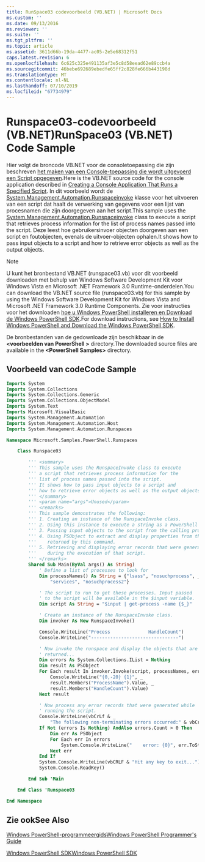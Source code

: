 ```yaml
---
title: RunSpace03 codevoorbeeld (VB.NET) | Microsoft Docs
ms.custom: ''
ms.date: 09/13/2016
ms.reviewer: ''
ms.suite: ''
ms.tgt_pltfrm: ''
ms.topic: article
ms.assetid: 3611d66b-19da-4477-ac05-2e5e68312f51
caps.latest.revision: 6
ms.openlocfilehash: 6c625c325e491135af3e5c8d58eead62e89ccb4a
ms.sourcegitcommit: 46bebe692689ebedfe65ff2c828fe666b443198d
ms.translationtype: MT
ms.contentlocale: nl-NL
ms.lasthandoff: 07/10/2019
ms.locfileid: "67734979"
---
```

# <a name="runspace03-vbnet-code-sample"></a><span data-ttu-id="07605-102">Runspace03-codevoorbeeld (VB.NET)</span><span class="sxs-lookup"><span data-stu-id="07605-102">RunSpace03 (VB.NET) Code Sample</span></span>

<span data-ttu-id="07605-103">Hier volgt de broncode VB.NET voor de consoletoepassing die zijn beschreven [het maken van een Console-toepassing die wordt uitgevoerd een Script opgegeven](fd).</span><span class="sxs-lookup"><span data-stu-id="07605-103">Here is the VB.NET source code for the console application described in [Creating a Console Application That Runs a Specified Script](fd).</span></span> <span data-ttu-id="07605-104">In dit voorbeeld wordt de [System.Management.Automation.Runspaceinvoke](/dotnet/api/System.Management.Automation.RunspaceInvoke) klasse voor het uitvoeren van een script dat haalt de verwerking van gegevens voor een lijst van procesnamen die zijn doorgegeven aan het script.</span><span class="sxs-lookup"><span data-stu-id="07605-104">This sample uses the [System.Management.Automation.Runspaceinvoke](/dotnet/api/System.Management.Automation.RunspaceInvoke) class to execute a script that retrieves process information for the list of process names passed into the script.</span></span> <span data-ttu-id="07605-105">Deze leest hoe gebruikersinvoer objecten doorgeven aan een script en foutobjecten, evenals de uitvoer-objecten ophalen.</span><span class="sxs-lookup"><span data-stu-id="07605-105">It shows how to pass input objects to a script and how to retrieve error objects as well as the output objects.</span></span>

> [!NOTE]
> <span data-ttu-id="07605-106">U kunt het bronbestand VB.NET (runspace03.vb) voor dit voorbeeld downloaden met behulp van Windows Software Development Kit voor Windows Vista en Microsoft .NET Framework 3.0 Runtime-onderdelen.</span><span class="sxs-lookup"><span data-stu-id="07605-106">You can download the VB.NET source file (runspace03.vb) for this sample by using the Windows Software Development Kit for Windows Vista and Microsoft .NET Framework 3.0 Runtime Components.</span></span> <span data-ttu-id="07605-107">Zie voor instructies voor het downloaden [hoe u Windows PowerShell installeren en Download de Windows PowerShell SDK](/powershell/developer/installing-the-windows-powershell-sdk).</span><span class="sxs-lookup"><span data-stu-id="07605-107">For download instructions, see [How to Install Windows PowerShell and Download the Windows PowerShell SDK](/powershell/developer/installing-the-windows-powershell-sdk).</span></span>
>
> <span data-ttu-id="07605-108">De bronbestanden van de gedownloade zijn beschikbaar in de  **\<voorbeelden van PowerShell >** directory.</span><span class="sxs-lookup"><span data-stu-id="07605-108">The downloaded source files are available in the **\<PowerShell Samples>** directory.</span></span>

## <a name="code-sample"></a><span data-ttu-id="07605-109">Voorbeeld van code</span><span class="sxs-lookup"><span data-stu-id="07605-109">Code Sample</span></span>

```vb
Imports System
Imports System.Collections
Imports System.Collections.Generic
Imports System.Collections.ObjectModel
Imports System.Text
Imports Microsoft.VisualBasic
Imports System.Management.Automation
Imports System.Management.Automation.Host
Imports System.Management.Automation.Runspaces

Namespace Microsoft.Samples.PowerShell.Runspaces

    Class Runspace03

        ''' <summary>
        ''' This sample uses the RunspaceInvoke class to execute
        ''' a script that retrieves process information for the
        ''' list of process names passed into the script.
        ''' It shows how to pass input objects to a script and
        ''' how to retrieve error objects as well as the output objects.
        ''' </summary>
        ''' <param name="args">Unused</param>
        ''' <remarks>
        ''' This sample demonstrates the following:
        ''' 1. Creating an instance of the RunspaceInvoke class.
        ''' 2. Using this instance to execute a string as a PowerShell script.
        ''' 3. Passing input objects to the script from the calling program.
        ''' 4. Using PSObject to extract and display properties from the objects
        '''    returned by this command.
        ''' 5. Retrieving and displaying error records that were generated
        '''    during the execution of that script.
        ''' </remarks>
        Shared Sub Main(ByVal args() As String)
            ' Define a list of processes to look for
            Dim processNames() As String = {"lsass", "nosuchprocess", _
                "services", "nosuchprocess2"}

            ' The script to run to get these processes. Input passed
            ' to the script will be available in the $input variable.
            Dim script As String = "$input | get-process -name {$_}"

            ' Create an instance of the RunspaceInvoke class.
            Dim invoker As New RunspaceInvoke()

            Console.WriteLine("Process              HandleCount")
            Console.WriteLine("--------------------------------")

            ' Now invoke the runspace and display the objects that are
            ' returned...
            Dim errors As System.Collections.IList = Nothing
            Dim result As PSObject
            For Each result In invoker.Invoke(script, processNames, errors)
                Console.WriteLine("{0,-20} {1}", _
                result.Members("ProcessName").Value, _
                result.Members("HandleCount").Value)
            Next result

            ' Now process any error records that were generated while
            ' running the script.
            Console.WriteLine(vbCrLf & _
                "The following non-terminating errors occurred:" & vbCrLf)
            If Not (errors Is Nothing) AndAlso errors.Count > 0 Then
                Dim err As PSObject
                For Each err In errors
                    System.Console.WriteLine("    error: {0}", err.ToString())
                Next err
            End If
            System.Console.WriteLine(vbCRLF & "Hit any key to exit...")
            System.Console.ReadKey()

        End Sub 'Main

    End Class 'Runspace03

End Namespace
```

<!-- TODO!!!: [!code-csharp[Runspace03.vb](../../powershell-sdk-samples/SDK-2.0/vb/Runspace01/Runspace03.vb#L09-L83 "Runspace03.vb")] -->

## <a name="see-also"></a><span data-ttu-id="07605-110">Zie ook</span><span class="sxs-lookup"><span data-stu-id="07605-110">See Also</span></span>

[<span data-ttu-id="07605-111">Windows PowerShell-programmeergids</span><span class="sxs-lookup"><span data-stu-id="07605-111">Windows PowerShell Programmer's Guide</span></span>](./windows-powershell-programmer-s-guide.md)

[<span data-ttu-id="07605-112">Windows PowerShell SDK</span><span class="sxs-lookup"><span data-stu-id="07605-112">Windows PowerShell SDK</span></span>](../windows-powershell-reference.md)